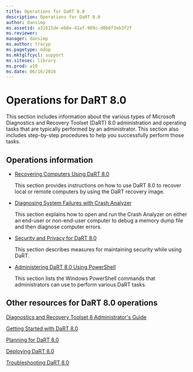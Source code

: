 ```yaml
---
title: Operations for DaRT 8.0
description: Operations for DaRT 8.0
author: dansimp
ms.assetid: a31615de-eb6e-41af-909c-d0b6f3eb3f2f
ms.reviewer: 
manager: dansimp
ms.author: tracyp
ms.pagetype: mdop
ms.mktglfcycl: support
ms.sitesec: library
ms.prod: w10
ms.date: 06/16/2016
---
```



# Operations for DaRT 8.0


This section includes information about the various types of Microsoft Diagnostics and Recovery Toolset (DaRT) 8.0 administration and operating tasks that are typically performed by an administrator. This section also includes step-by-step procedures to help you successfully perform those tasks.

## Operations information


-   [Recovering Computers Using DaRT 8.0](recovering-computers-using-dart-80-dart-8.md)

    This section provides instructions on how to use DaRT 8.0 to recover local or remote computers by using the DaRT recovery image.

-   [Diagnosing System Failures with Crash Analyzer](diagnosing-system-failures-with-crash-analyzer--dart-8.md)

    This section explains how to open and run the Crash Analyzer on either an end-user or non-end-user computer to debug a memory dump file and then diagnose computer errors.

-   [Security and Privacy for DaRT 8.0](security-and-privacy-for-dart-80-dart-8.md)

    This section describes measures for maintaining security while using DaRT.

-   [Administering DaRT 8.0 Using PowerShell](administering-dart-80-using-powershell-dart-8.md)

    This section lists the Windows PowerShell commands that administrators can use to perform various DaRT tasks.

## Other resources for DaRT 8.0 operations


[Diagnostics and Recovery Toolset 8 Administrator's Guide](index.md)

[Getting Started with DaRT 8.0](getting-started-with-dart-80-dart-8.md)

[Planning for DaRT 8.0](planning-for-dart-80-dart-8.md)

[Deploying DaRT 8.0](deploying-dart-80-dart-8.md)

[Troubleshooting DaRT 8.0](troubleshooting-dart-80-dart-8.md)

 

 






